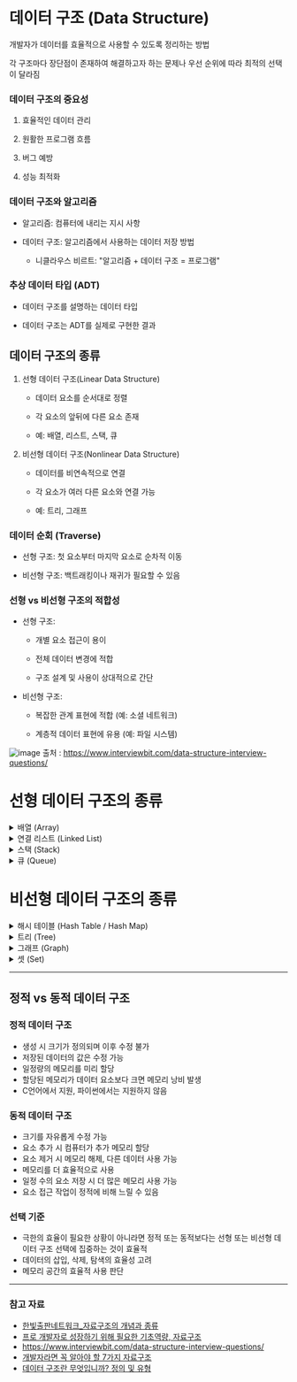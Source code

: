 # 데이터 구조 (Data Structure)

개발자가 데이터를 효율적으로 사용할 수 있도록 정리하는 방법

각 구조마다 장단점이 존재하여 해결하고자 하는 문제나 우선 순위에 따라 최적의 선택이 달라짐

### 데이터 구조의 중요성

1. 효율적인 데이터 관리

2. 원활한 프로그램 흐름

3. 버그 예방

4. 성능 최적화
 
### 데이터 구조와 알고리즘

- 알고리즘: 컴퓨터에 내리는 지시 사항

- 데이터 구조: 알고리즘에서 사용하는 데이터 저장 방법

  - 니클라우스 비르트: "알고리즘 + 데이터 구조 = 프로그램"

### 추상 데이터 타입 (ADT)

- 데이터 구조를 설명하는 데이터 타입

- 데이터 구조는 ADT를 실제로 구현한 결과

## 데이터 구조의 종류

1. 선형 데이터 구조(Linear Data Structure)

    - 데이터 요소를 순서대로 정렬
  
    - 각 요소의 앞뒤에 다른 요소 존재
  
    - 예: 배열, 리스트, 스택, 큐

2. 비선형 데이터 구조(Nonlinear Data Structure)

    - 데이터를 비연속적으로 연결
    
    - 각 요소가 여러 다른 요소와 연결 가능

    - 예: 트리, 그래프

### 데이터 순회 (Traverse)

- 선형 구조: 첫 요소부터 마지막 요소로 순차적 이동
  
- 비선형 구조: 백트래킹이나 재귀가 필요할 수 있음
  
### 선형 vs 비선형 구조의 적합성

- 선형 구조:

  - 개별 요소 접근이 용이

  - 전체 데이터 변경에 적합

  - 구조 설계 및 사용이 상대적으로 간단

- 비선형 구조:

  - 복잡한 관계 표현에 적합 (예: 소셜 네트워크)

  - 계층적 데이터 표현에 유용 (예: 파일 시스템)

![image](https://github.com/user-attachments/assets/45c7a416-56c5-413f-bb0d-68d50fd8e7de)
출처 : https://www.interviewbit.com/data-structure-interview-questions/


# 선형 데이터 구조의 종류

<details>
 
 <summary>배열 (Array)</summary>

 ## 배열 (Array)
 
 배열은 가장 기본적인 데이터 구조
 
 생성 시 설정된 셀의 수가 고정되며, 각 셀에는 인덱스 번호가 부여
 
 이 인덱스를 통해 셀 안의 데이터에 접근 가능
 
 ### 시간복잡도
 
 | 연산 | 평균 | 최악 |
 |------|------|------|
 | 접근 | O(1) | O(1) |
 | 검색 | O(n) | O(n) |
 | 삽입 | O(n) | O(n) |
 | 삭제 | O(n) | O(n) |
 
 ### 장점
 
 - 구현이 간단함
 - 데이터 검색 및 수정이 효율적
 - 정렬에 용이함
 
 ### 단점
 
 - 메모리 크기가 고정되어 메모리 낭비나 크기 조정 문제 발생 가능
 - 데이터 추가 및 삭제 방법이 비효율적
 
 ### 사용 사례
 
 - 직사각형 테이블 구현
 - 수학적 벡터 및 행렬 구현
 - 다른 데이터 구조의 기반으로 활용 가능
 
 배열은 간단하면서도 강력한 데이터 구조로, 많은 프로그래밍 작업의 기초
 
 고정된 크기와 빠른 접근 시간이 특징이지만, 동적인 데이터 관리에는 제한이 있을 수 있음

-----

</details>

<details>
 
 <summary>연결 리스트 (Linked List)</summary>

## 연결 리스트 (Linked List)

연결 리스트는 데이터의 물리적 배치 대신 참조 시스템을 사용하는 데이터 구조

### 주요 특징

- 각 요소(노드)에는 데이터와 다음 노드를 가리키는 포인터가 포함됨
- 노드들의 연결로 구성된 구조
- 데이터 추가 및 삭제 시 재구성이 불필요하여 효율적

### 종류

- 단일 연결 리스트: 각 노드가 다음 노드만을 가리킴
- 이중 연결 리스트: 각 노드가 이전 노드와 다음 노드를 모두 가리킴

### 시간 복잡도

| 연산 | 평균 | 최악 |
|------|------|------|
| 접근 | O(n) | O(n) |
| 검색 | O(n) | O(n) |
| 삽입 | O(1) | O(1) |
| 삭제 | O(1) | O(1) |

### 장점

- 동적 메모리 할당 가능
- 요소 추가와 삭제가 효율적
- 메모리 연속성 불필요
- 구조 재구성 불필요
- 효율적인 메모리 사용으로 대용량 데이터 처리에 적합

### 단점

- 배열보다 메모리 소모가 큼
- 임의 접근 속도가 느림
- 순차적 접근 필요로 인한 비효율성
- 이중 연결 리스트의 경우 역방향 검색 시 추가 메모리 필요

### 사용 사례

- 동적 메모리 할당이 필요한 경우
- 빈번한 데이터 삽입/제거가 필요한 경우
- 이미지 뷰어나 갤러리 애플리케이션
- 음악 플레이어
- 운영 체제의 프로세스 관리
- 웹 브라우저의 뒤로/앞으로 기능

연결 리스트는 동적 데이터 관리에 효과적이지만, 임의 접근이 필요한 경우에는 배열이 더 적합할 수 있음

-----

</details>

<details>
 
 <summary>스택 (Stack)</summary>
 
## 스택 (Stack)

스택은 순서가 보존되는 선형 데이터 구조

가장 마지막에 삽입된 요소부터 처리하는 LIFO (Last In First Out) 메커니즘

### LIFO (Last In First Out)

- 마지막에 들어온 데이터가 가장 먼저 나가는 구조
- 예: 접시 쌓기 - 가장 위에 있는 접시가 먼저 사용됨

### 주요 연산

- 푸시(Push): 스택의 맨 위에 요소 추가
- 팝(Pop): 스택의 맨 위 요소 제거 및 반환

### 시간 복잡도

| 연산 | 평균 | 최악 |
|------|------|------|
| 접근 | O(n) | O(n) |
| 검색 | O(n) | O(n) |
| 삽입 (Push) | O(1) | O(1) |
| 삭제 (Pop) | O(1) | O(1) |

### 장점

- 동적 메모리 관리 가능
- 데이터의 입력 순서대로 정렬
- 빠른 삽입 및 삭제 연산 (O(1))
- 구현이 간단하고 메모리 효율적

### 단점

- 가장 최근 요소만 직접 접근 가능
- 한 번에 하나의 데이터만 처리 가능
- 중간 데이터에 대한 접근이 어려움

### 사용 사례

- 함수 호출 관리 (콜 스택)
- 웹 브라우저의 뒤로가기 기능
- 실행 취소/다시 실행 기능
- 재귀 알고리즘 구현
- 괄호 검사 등의 구문 분석
- 후위 표기법 계산

스택은 간단하면서도 강력한 데이터 구조

특정 순서로 데이터를 관리해야 하는 다양한 상황에서 유용하게 사용

특히 최근 데이터를 빠르게 처리해야 하는 경우에 효과적

-----

</details>
 

<details>
 
 <summary>큐 (Queue)</summary>

## 큐 (Queue)

큐는 스택과 유사한 선형 데이터 구조이지만, 가장 먼저 입력된 요소를 처리하는 FIFO(First In First Out) 메커니즘

### FIFO (First In First Out)

- 먼저 들어온 데이터가 먼저 나가는 구조
- 예: 줄 서기 - 먼저 줄을 선 사람이 먼저 서비스를 받음

### 주요 연산

- 인큐(Enqueue): 큐의 뒤쪽에 요소 추가
- 디큐(Dequeue): 큐의 앞쪽에서 요소 제거 및 반환

### 시간 복잡도

| 연산 | 평균 | 최악 |
|------|------|------|
| 접근 | O(n) | O(n) |
| 검색 | O(n) | O(n) |
| 삽입 (Enqueue) | O(1) | O(1) |
| 삭제 (Dequeue) | O(1) | O(1) |

### 장점

- 동적 메모리 관리 가능
- 데이터를 입력 순서대로 처리
- 빠른 삽입 및 삭제 연산 (O(1))
- 데이터 흐름 관리에 효과적

### 단점

- 가장 오래된 요소만 직접 접근 가능
- 한 번에 하나의 데이터만 처리 가능
- 중간 데이터에 대한 임의 접근 어려움

### 사용 사례

- 비동기적 데이터 전송 (버퍼링)
- 순서에 민감한 데이터 처리 (음성 데이터 등)
- 프린트 대기열 관리
- 캐시 구현
- 작업 예약 시스템
- 웹 서버의 요청 처리
- 너비 우선 탐색(BFS) 알고리즘 구현

큐는 데이터를 순서대로 처리해야 하는 다양한 상황에서 유용하게 사용
특히 선입선출 방식의 처리가 필요한 시스템 설계에 적합

-----

</details>

# 비선형 데이터 구조의 종류

<details>
 
 <summary>해시 테이블 (Hash Table / Hash Map)</summary>

## 해시 테이블 (Hash Table / Hash Map)

해시 테이블은 대량의 정보를 저장하고 특정 요소를 효율적으로 검색할 수 있는 복잡한 데이터 구조

### 구조 및 작동 원리

- 테이블 내에 더 작은 서브 그룹인 버킷에 키와 값 쌍을 저장
- 키를 해시 함수를 통해 특정 숫자값(해시)으로 변환
- 해시 값은 버킷의 인덱스로 사용됨
- 검색 시 키를 해시 함수에 입력하여 해당 버킷을 찾고 관련 값을 반환

### 시간 복잡도

| 연산 | 평균 | 최악 |
|------|------|------|
| 접근 | N/A | N/A |
| 검색 | O(1) | O(n) |
| 삽입 | O(1) | O(n) |
| 삭제 | O(1) | O(n) |

### 장점

- 요소의 추가 및 삭제가 효율적
- 검색과 접근이 매우 빠름 (평균 O(1))
- 동적 메모리 크기 조정 가능
- 키-값 쌍의 저장에 이상적

### 단점

- 해시 충돌 발생 가능 (서로 다른 키가 같은 해시 값을 가질 수 있음)
- 충돌 해결을 위한 추가 메커니즘 필요
- 해시 함수의 성능에 크게 의존
- 순서가 보장되지 않음

### 사용 사례

- 데이터베이스 인덱싱 (주소, 이름, 번호 검색)
- 사용자 인증 시스템
- 캐싱 시스템
- 중복 제거
- 암호화 및 보안 응용 프로그램
- 컴파일러의 심볼 테이블

해시 테이블은 빠른 데이터 검색과 삽입이 필요한 다양한 응용 프로그램에서 널리 사용

효율적인 해시 함수 설계와 충돌 해결 전략이 필요

-----

</details>

<details>
 
 <summary>트리 (Tree)</summary>
 
## 트리 (Tree)

트리는 노드로 구성된 계층적 데이터 구조

최상위 노드(루트)에서 시작하여 자식 노드들을 추가하는 방식으로 구현

### 주요 개념

- **노드 (Node)**: 트리의 기본 구성 요소
- **루트 (Root)**: 트리의 최상위 노드
- **부모 노드**: 직접 연결된 상위 노드
- **자식 노드**: 직접 연결된 하위 노드
- **깊이 (Depth)**: 루트에서 특정 노드까지의 거리
- **형제 (Sibling)**: 같은 부모를 가진 노드들
- **간선 (Edge)**: 노드와 노드를 잇는 선
- **리프 (Leaf)**: 자식이 없는 노드

### 트리의 종류

- 이진 트리
- 이진 검색 트리
- AVL 트리
- 레드-블랙 트리
- B-트리

### 시간 복잡도 (이진 검색 트리 기준)

| 연산 | 평균 | 최악 |
|------|------|------|
| 접근 | O(log n) | O(n) |
| 검색 | O(log n) | O(n) |
| 삽입 | O(log n) | O(n) |
| 삭제 | O(log n) | O(n) |

### 장점

- 계층적 데이터 표현에 적합
- 효율적인 검색 및 삽입 연산 (균형 잡힌 경우)
- 동적 크기 조정 가능
- 데이터의 정렬 상태 유지 가능

### 단점

- 불균형 상태에서 성능 저하 가능
- 구현이 상대적으로 복잡
- 일부 연산에서 재귀 사용으로 인한 스택 오버플로우 위험

### 사용 사례

- 파일 시스템 구조
- 데이터베이스 인덱싱
- 문법 분석 (구문 트리)
- 결정 트리 (의사 결정 모델)
- 네트워크 라우팅 테이블
- 게임의 AI (미니맥스 알고리즘)

트리 구조는 계층적 관계를 가진 데이터를 효율적으로 저장하고 검색하는 데 매우 유용

특히 검색, 삽입, 삭제 연산이 빈번한 경우에 효과적으로 사용

-----

</details>
 
<details>
 
 <summary>그래프 (Graph)</summary>

## 그래프 (Graph)

그래프는 노드(nodes) 또는 정점(vertices)과 이들을 연결하는 엣지(edges)로 구성된 데이터 구조

### 주요 개념

- **노드/정점**: 그래프의 기본 요소
- **엣지**: 노드 간의 연결을 나타내는 선
- **방향 그래프(Directed Graph)**: 엣지에 방향성이 있는 그래프
- **무방향 그래프(Undirected Graph)**: 엣지에 방향성이 없는 그래프
- **가중치 그래프(Weighted Graph)**: 엣지에 가중치가 할당된 그래프

### 시간 복잡도 (인접 리스트 기준)

| 연산 | 평균 | 최악 |
|------|------|------|
| 정점 추가 | O(1) | O(1) |
| 엣지 추가 | O(1) | O(1) |
| 정점 제거 | O(V + E) | O(V + E) |
| 엣지 제거 | O(E) | O(E) |
| 검색 | O(V) | O(V) |

V: 정점의 수, E: 엣지의 수

### 장점

- 복잡한 관계와 네트워크를 효과적으로 모델링 가능
- 요소의 추가 및 삭제가 용이하고 효율적
- 다양한 실제 상황에 적용 가능한 유연한 구조
- 경로 찾기 및 최적화 문제에 효과적

### 단점

- 메모리 사용량이 많을 수 있음 (특히 밀집 그래프의 경우)
- 구현이 복잡할 수 있음
- 대규모 그래프의 경우 처리 시간이 길어질 수 있음
- 일부 연산의 시간 복잡도가 그래프의 크기에 크게 의존함

### 사용 사례

- 소셜 네트워크 분석 및 모델링
- 교통 시스템 및 네트워크 라우팅
- 웹 페이지와 하이퍼링크 구조 분석
- 추천 시스템
- 생물학적 네트워크 (단백질 상호작용 등)
- 컴퓨터 네트워크 토폴로지
- 게임의 레벨 디자인

그래프는 복잡한 관계를 표현하고 분석하는 데 매우 유용한 데이터 구조

그래프의 구조와 알고리즘 선택에 따라 성능이 크게 달라질 수 있으므로, 특정 문제에 적합한 그래프 표현 방식과 알고리즘을 선택하는 것이 중요

-----

</details>

<details>
 
 <summary>셋 (Set)</summary>
 
## 셋 (Set)

셋은 중복되지 않는 요소들의 집합을 나타내는 데이터 구조

### 주요 특징

- 요소의 순서가 없음
- 중복 요소를 허용하지 않음
- 수학적 집합 연산 (합집합, 교집합, 차집합) 지원

### 시간 복잡도 (해시 셋 기준)

| 연산 | 평균 | 최악 |
|------|------|------|
| 접근 | N/A | N/A |
| 검색 | O(1) | O(n) |
| 삽입 | O(1) | O(n) |
| 삭제 | O(1) | O(n) |

### 장점

- 빠른 요소 검색 및 중복 제거
- 집합 연산의 효율적 수행
- 메모리 효율성 (중복 저장 방지)

### 단점

- 요소의 순서를 유지하지 않음
- 인덱스로 접근 불가
- 일부 구현에서 해시 충돌 가능성

### 사용 사례

- 중복 제거
- 고유 값 관리
- 데이터 비교 및 분석
- 캐싱 시스템
- 그래프 알고리즘 (방문한 노드 추적 등)

테이블과 셋은 각각 고유한 특성을 가진 데이터 구조

테이블은 구조화된 데이터 관리에, 셋은 고유성이 중요한 데이터 처리에 주로 사용

-----

</details>

-----

## 정적 vs 동적 데이터 구조

### 정적 데이터 구조

- 생성 시 크기가 정의되며 이후 수정 불가
- 저장된 데이터의 값은 수정 가능
- 일정량의 메모리를 미리 할당
- 할당된 메모리가 데이터 요소보다 크면 메모리 낭비 발생
- C언어에서 지원, 파이썬에서는 지원하지 않음

### 동적 데이터 구조

- 크기를 자유롭게 수정 가능
- 요소 추가 시 컴퓨터가 추가 메모리 할당
- 요소 제거 시 메모리 해제, 다른 데이터 사용 가능
- 메모리를 더 효율적으로 사용
- 일정 수의 요소 저장 시 더 많은 메모리 사용 가능
- 요소 접근 작업이 정적에 비해 느릴 수 있음

### 선택 기준

- 극한의 효율이 필요한 상황이 아니라면 정적 또는 동적보다는 선형 또는 비선형 데이터 구조 선택에 집중하는 것이 효율적
- 데이터의 삽입, 삭제, 탐색의 효율성 고려
- 메모리 공간의 효율적 사용 판단


-----

### 참고 자료
- [한빛출판네트워크_자료구조의 개념과 종류](https://www.hanbit.co.kr/channel/category/category_view.html?cms_code=CMS2832062046)
- [프로 개발자로 성장하기 위해 필요한 기초역량, 자료구조](https://medium.com/supercent-blog/%EA%B0%9C%EB%B0%9C-%EC%8B%A4%EB%A0%A5%EC%9D%80-%EC%9D%B4%EA%B1%B0%EB%A1%9C-%EA%B2%B0%EC%A0%95%EB%90%A9%EB%8B%88%EB%8B%A4-feat-%EC%9E%90%EB%A3%8C%EA%B5%AC%EC%A1%B0-5df45670ea8d)
- https://www.interviewbit.com/data-structure-interview-questions/
- [개발자라면 꼭 알아야 할 7가지 자료구조](https://velog.io/@jha0402/Data-structure-%EA%B0%9C%EB%B0%9C%EC%9E%90%EB%9D%BC%EB%A9%B4-%EA%BC%AD-%EC%95%8C%EC%95%84%EC%95%BC-%ED%95%A0-7%EA%B0%80%EC%A7%80-%EC%9E%90%EB%A3%8C%EA%B5%AC%EC%A1%B0)
- [데이터 구조란 무엇입니까? 정의 및 유형](https://appmaster.io/ko/blog/deiteo-gujo-jeongyi-mic-yuhyeongeun-mueosibnigga)

